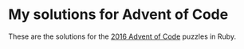 # My solutions for Advent of Code
These are the solutions for the [2016 Advent of Code](https://adventofcode.com/2016) puzzles in Ruby.
